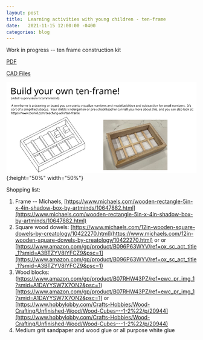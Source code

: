 ```yaml
---
layout: post
title:  Learning activities with young children - ten-frame
date:   2021-11-15 12:00:00 -0400
categories: blog
---
```

Work in progress -- ten frame construction kit


[PDF](/assets/images/ten_frame.pdf)

[CAD Files](https://cad.onshape.com/documents/033ab6e463a810fad8bfef37/w/a2aa6eac0668a06b18d959c6/e/ce30e75c3017520dc9c206f1)

![Static screen shot](/assets/images/ten_frame.png){:height="50%" width="50%"}

Shopping list:

1.  Frame -- Michaels, [https://www.michaels.com/wooden-rectangle-5in-x-4in-shadow-box-by-artminds/10647882.html](https://www.michaels.com/wooden-rectangle-5in-x-4in-shadow-box-by-artminds/10647882.html)
2.  Square wood dowels:  [https://www.michaels.com/12in-wooden-square-dowels-by-creatology/10422270.html](https://www.michaels.com/12in-wooden-square-dowels-by-creatology/10422270.html) or
or [https://www.amazon.com/gp/product/B096P63WYV/ref=ox_sc_act_title_1?smid=A3BTZYV8IYFCZ9&psc=1](https://www.amazon.com/gp/product/B096P63WYV/ref=ox_sc_act_title_1?smid=A3BTZYV8IYFCZ9&psc=1)
3.  Wood blocks: (https://www.amazon.com/gp/product/B07RHW43PZ/ref=ewc_pr_img_1?smid=A1DAYYSW7X7ON2&psc=1)[https://www.amazon.com/gp/product/B07RHW43PZ/ref=ewc_pr_img_1?smid=A1DAYYSW7X7ON2&psc=1] or
[https://www.hobbylobby.com/Crafts-Hobbies/Wood-Crafting/Unfinished-Wood/Wood-Cubes---1-2%22/p/20944](https://www.hobbylobby.com/Crafts-Hobbies/Wood-Crafting/Unfinished-Wood/Wood-Cubes---1-2%22/p/20944)
4.  Medium grit sandpaper and wood glue or all purpose white glue
